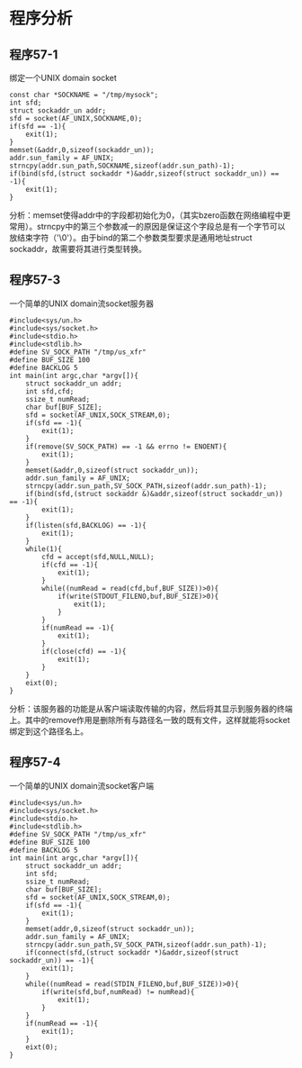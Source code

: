 # 程序分析
## 程序57-1
绑定一个UNIX domain socket
```
const char *SOCKNAME = "/tmp/mysock";
int sfd;
struct sockaddr_un addr;
sfd = socket(AF_UNIX,SOCKNAME,0);
if(sfd == -1){
	exit(1);
}
memset(&addr,0,sizeof(sockaddr_un));
addr.sun_family = AF_UNIX;
strncpy(addr.sun_path,SOCKNAME,sizeof(addr.sun_path)-1);
if(bind(sfd,(struct sockaddr *)&addr,sizeof(struct sockaddr_un)) == -1){
	exit(1);
}
```
分析：memset使得addr中的字段都初始化为0，（其实bzero函数在网络编程中更常用）。strncpy中的第三个参数减一的原因是保证这个字段总是有一个字节可以放结束字符（'\0'）。由于bind的第二个参数类型要求是通用地址struct sockaddr，故需要将其进行类型转换。

## 程序57-3
一个简单的UNIX domain流socket服务器
```
#include<sys/un.h>
#include<sys/socket.h>
#include<stdio.h>
#include<stdlib.h>
#define SV_SOCK_PATH "/tmp/us_xfr"
#define BUF_SIZE 100
#define BACKLOG 5
int main(int argc,char *argv[]){
	struct sockaddr_un addr;
	int sfd,cfd;
	ssize_t numRead;
	char buf[BUF_SIZE];
	sfd = socket(AF_UNIX,SOCK_STREAM,0);
	if(sfd == -1){
		exit(1);
	}
	if(remove(SV_SOCK_PATH) == -1 && errno != ENOENT){
		exit(1);
	}
	memset(&addr,0,sizeof(struct sockaddr_un));
	addr.sun_family = AF_UNIX;
	strncpy(addr.sun_path,SV_SOCK_PATH,sizeof(addr.sun_path)-1);
	if(bind(sfd,(struct sockaddr &)&addr,sizeof(struct sockaddr_un)) == -1){
		exit(1);
	}
	if(listen(sfd,BACKLOG) == -1){
		exit(1);
	}
	while(1){
		cfd = accept(sfd,NULL,NULL);
		if(cfd == -1){
			exit(1);
		}
		while((numRead = read(cfd,buf,BUF_SIZE))>0){
			if(write(STDOUT_FILENO,buf,BUF_SIZE)>0){
				exit(1);
			}
		}
		if(numRead == -1){
			exit(1);
		}
		if(close(cfd) == -1){
			exit(1);
		}
	}
	eixt(0);
}
```
分析：该服务器的功能是从客户端读取传输的内容，然后将其显示到服务器的终端上。其中的remove作用是删除所有与路径名一致的既有文件，这样就能将socket绑定到这个路径名上。

## 程序57-4
一个简单的UNIX domain流socket客户端
```
#include<sys/un.h>
#include<sys/socket.h>
#include<stdio.h>
#include<stdlib.h>
#define SV_SOCK_PATH "/tmp/us_xfr"
#define BUF_SIZE 100
#define BACKLOG 5
int main(int argc,char *argv[]){
	struct sockaddr_un addr;
	int sfd;
	ssize_t numRead;
	char buf[BUF_SIZE];
	sfd = socket(AF_UNIX,SOCK_STREAM,0);
	if(sfd == -1){
		exit(1);
	}
	memset(addr,0,sizeof(struct sockaddr_un));
	addr.sun_family = AF_UNIX;
	strncpy(addr.sun_path,SV_SOCK_PATH,sizeof(addr.sun_path)-1);
	if(connect(sfd,(struct sockaddr *)&addr,sizeof(struct sockaddr_un)) == -1){
		exit(1);
	}
	while((numRead = read(STDIN_FILENO,buf,BUF_SIZE))>0){
		if(write(sfd,buf,numRead) != numRead){
			exit(1);
		}
	}
	if(numRead == -1){
		exit(1);
	}
	eixt(0);
}
```
